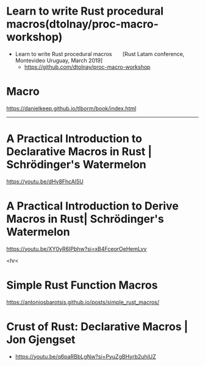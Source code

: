 # Learn to write Rust procedural macros(dtolnay/proc-macro-workshop)
- Learn to write Rust procedural macros  [Rust Latam conference, Montevideo Uruguay, March 2019]
  - https://github.com/dtolnay/proc-macro-workshop

# Macro

https://danielkeep.github.io/tlborm/book/index.html

<hr>

# A Practical Introduction to Declarative Macros in Rust | Schrödinger's Watermelon

https://youtu.be/dHv8FhcAl5U

# A Practical Introduction to Derive Macros in Rust| Schrödinger's Watermelon
https://youtu.be/XY0yR6IPbhw?si=xB4FceorOeHemLvv

<hr<

# Simple Rust Function Macros

https://antoniosbarotsis.github.io/posts/simple_rust_macros/

# Crust of Rust: Declarative Macros | Jon Gjengset
- https://youtu.be/q6paRBbLgNw?si=PyuZgBHyrb2uhiUZ
